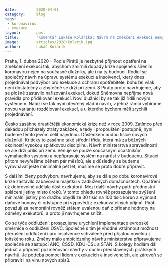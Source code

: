 ```yaml
---
date:         2020-04-01
category:     blog
tags:         
 - koronavirus 
 - exekuce
layout:       post
title:        "Komentář Lukáše Koláříka: Návrh na změkčení exekucí nemyslí na nové dlužníky"
image:        articles/2020/kolarik.jpg
author:       Lukáš Kolářík
--- 
```


Praha, 1. dubna 2020 – Podle Pirátů je nezbytné přijmout opatření na změkčení exekucí tak, abychom zmírnili dopady krize spojené s šířením koronaviru nejen na současné dlužníky, ale i na ty budoucí. Rodící se společný návrh na úpravu systému exekucí a insolvencí, který dnes projednával podvýbor pro exekuce a ochranu spotřebitele, bohužel však není dostatečný a zbytečně se drží při zemi. S Piráty proto navrhujeme, aby se plošně zastavilo nařizování exekucí, dokud Sněmovna nepřijme nová pravidla pro přidělování exekucí. Noví dlužníci by se tak již řídili novým systémem. Nabízí se tak nyní otevřený vládní návrh, v jehož rámci vybíráme novou variantu rozdělování exekucí, a u kterého bychom měli zrychlit projednávání. 

Česko zasáhne drastičtější ekonomická krize než v roce 2009. Zatímco před dekádou přicházely ztráty zakázek, a tedy i propouštění postupně, nyní budeme těmto jevům čelit najednou. Důsledkem budou tisíce nových dlužníků. Kriticky to zasáhne také střední třídu, která má za běžných okolností vysokou splátkovou disciplínu. Návrh ministerstva spravedlnosti se ale drží příliš při zemi. Věnuje se pouze současným účastníkům vymáhacího systému a nepřipravuje systém na nárůst v budoucnu. Situaci přitom nevyřešíme během pár měsíců, ale s důsledky se budeme vyrovnávat ještě minimálně pět let, musíme se proto dobře připravit.

S dalšími členy podvýboru navrhujeme, aby se dále po dobu koronavirové krize zastavilo zabavování majetku v zadlužených domácnostech. Opatření už dobrovolně udělala část exekutorů. Mezi další návrhy patří přednostní splácení jistiny místo úroků. V tomto ohledu rovněž prosazujeme zvýšení minimální jistiny pro dražbu obydlí ze 30 tisíc na 100 tisíc korun a vyjmout daňové bonusy či odstupné při výpovědi z exekuovatelných příjmů. Piráti považují za nemorální rovněž státem uvalenou daň z přidané hodnoty na odměny exekutorů, a proto ji navrhujeme snížit. 

Co se týče oddlužení, prosazujeme urychlení implementace evropské směrnice o oddlužení OSVČ. Společně s tím je vhodné vztáhnout možnost přerušení oddlužení i pro insolvence schválené před přijatou novelou z loňského roku. Změny málo ambiciózního návrhu ministerstva připravujeme společně se zástupci ANO, ČSSD, KDU-ČSL a STAN. S kolegy hodlám dál jednat a připravit pozměňovací návrhy v duchu představených pirátských návrhů. Je potřeba pomoci lidem v exekucích a insolvencích, ale zároveň se připravit i na vlnu nových spisů. 

